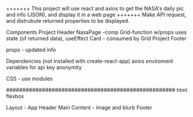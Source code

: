 +++++++ 
This project will use react and axios to get the NASA's daily pic and info (JSON), and display
it in a web page
+++++++
Make API request, and distrubute returned properties to be displayed.

Components
    Project Header
    NasaPage -comp
        Grid-function w/props
            uses state (of returned data), useEffect
             Card - consumed by Grid
    Project Footer

props - updated info

Dependencies (not installed with create-react-app)
    axios
    enviroment variables for api key anonymity

CSS  - use modules

####################################################
html
flexbox

Layout -
 App
   Header
   Main
    Content - image and blurb
   Footer



